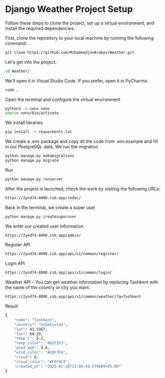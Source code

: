 # Django Weather Project Setup

Follow these steps to clone the project, set up a virtual environment, and install the required dependencies.


First, clone the repository to your local machine by running the following command:

```bash
git clone https://github.com/MuhammadjonArabov/Weather.git
```
Let's get into the project.
```bash
cd Weather/
```
We'll open it in Visual Studio Code. If you prefer, open it in PyCharma.
```bash
code .
```
Open the terminal and configure the virtual environment
```bash
python3 -m venv venv
source venv/bin/activate
```
We install libraries
```bash
pip install -r requarments.txt
```
We create a .env package and copy all the code from .env.example and fill in our PostgreSQL data.
We run the migration
```bash
python manage.py makemigrations
python manage.py migrate
```
Run
```bash
python manage.py runserver
```
After the project is launched, check the work by visiting the following URLs:
```bash
https://2ynd74-8000.csb.app/redoc/
```
Back in the terminal, we create a super user
```bash
python manage.py createsuperuser
```
We enter our created user information.
```bash
https://2ynd74-8000.csb.app/admin/
```
Register API
```bash
https://2ynd74-8000.csb.app/api/v1/common/register/
```
Login API
```bash
https://2ynd74-8000.csb.app/api/v1/common/login/
```
Weather API - You can get weather information by replacing Tashkent with the name of the country or city you want.
```bash
https://2ynd74-8000.csb.app/api/v1/common/weather/?q=Tashkent
```
Result
```bash
{
    "name": "Tashkent",
    "country": "Uzbekistan",
    "lat": 41.3167,
    "lon": 69.25,
    "temp_c": 5.2,
    "temp_color": "#D1F2D3",
    "wind_kph": 3.6,
    "wind_color": "#E0F7FA",
    "cloud": 0,
    "cloud_color": "#FFF9C4",
    "created_at": "2025-01-28T13:08:44.579689+05:00"
}
```



